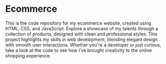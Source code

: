 # Ecommerce

This is the code repository for my ecommerce website, created using HTML, CSS, and JavaScript. Explore a showcase of my talents through a collection of products, designed with clean and professional styles. This project highlights my skills in web development, blending elegant design with smooth user interactions. Whether you're a developer or just curious, take a look at the code to see how I've brought creativity to the online shopping experience.

